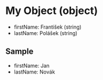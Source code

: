 # My Object (object)

- firstName: František (string)
- lastName: Polášek (string)

## Sample

- firstName: Jan
- lastName: Novák
